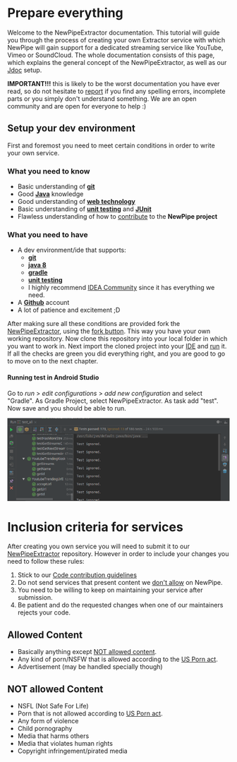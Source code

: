 # Prepare everything

Welcome to the NewPipeExtractor documentation. This tutorial will guide you through the process of creating your own Extractor
service with which NewPipe will gain support for a dedicated streaming service like YouTube, Vimeo or SoundCloud.
The whole documentation consists of this page, which explains the general concept of the NewPipeExtractor, as well as our
[Jdoc](https://teamnewpipe.github.io/NewPipeExtractor/javadoc/) setup.

__IMPORTANT!!!__ this is likely to be the worst documentation you have ever read, so do not hesitate to
[report](https://github.com/teamnewpipe/documentation/issues) if
you find any spelling errors, incomplete parts or you simply don't understand something. We are an open community
and are open for everyone to help :)

## Setup your dev environment

First and foremost you need to meet certain conditions in order to write your own service.

### What you need to know

- Basic understanding of __[git](https://try.github.io)__
- Good __[Java](https://whatpixel.com/best-java-books/)__ knowledge
- Good understanding of __[web technology](https://www.w3schools.com/)__
- Basic understanding of __[unit testing](https://www.vogella.com/tutorials/JUnit/article.html)__ and __[JUnit](https://junit.org/)__
- Flawless understanding of how to [contribute](https://github.com/TeamNewPipe/NewPipe/blob/dev/.github/CONTRIBUTING.md#code-contribution) to the __NewPipe project__

### What you need to have

- A dev environment/ide that supports:
    - __[git](https://git-scm.com/downloads/guis)__
    - __[java 8](https://www.java.com/en/download/faq/java8.xml)__
    - __[gradle](https://gradle.org/)__
    - __[unit testing](https://junit.org/junit5/)__
    - I highly recommend [IDEA Community](https://www.jetbrains.com/idea/) since it has everything we need.
- A __[Github](https://github.com/)__ account
- A lot of patience and excitement ;D

After making sure all these conditions are provided fork the [NewPipeExtractor](https://github.com/TeamNewPipe/NewPipeExtractor),
using the [fork button](https://github.com/TeamNewPipe/NewPipeExtractor#fork-destination-box).
This way you have your own working repository. Now clone this repository into your local folder in which you want to work in.
Next import the cloned project into your [IDE](https://www.jetbrains.com/help/idea/configuring-projects.html#importing-project)
and [run](https://www.jetbrains.com/help/idea/performing-tests.html) it.
If all the checks are green you did everything right, and you are good to go to move on to the next chapter.

#### Running test in Android Studio

Go to _run_ > _edit configurations_ > _add new configuration_ and select "Gradle".
As Gradle Project, select NewPipeExtractor. As task add "test". Now save and you should be able to run.

![tests passed on idea](img/prepare_tests_passed.png)

# Inclusion criteria for services

After creating you own service you will need to submit it to our [NewPipeExtractor](https://github.com/teamnewpipe/newpipeextractor)
 repository. However in order to include your changes you need to follow these rules:

1. Stick to our [Code contribution guidelines](https://github.com/TeamNewPipe/NewPipe/blob/dev/.github/CONTRIBUTING.md#code-contribution)
2. Do not send services that present content we [don't allow](#not-allowed-content) on NewPipe.
3. You need to be willing to keep on maintaining your service after submission.
4. Be patient and do the requested changes when one of our maintainers rejects your code.

## Allowed Content

- Basically anything except [NOT allowed content](#not-allowed-content).
- Any kind of porn/NSFW that is allowed according to the [US Porn act](https://www.justice.gov/archive/opa/pr/2003/April/03_ag_266.htm).
- Advertisement (may be handled specially though)

## NOT allowed Content

- NSFL (Not Safe For Life)
- Porn that is not allowed according to [US Porn act](https://www.justice.gov/archive/opa/pr/2003/April/03_ag_266.htm).
- Any form of violence
- Child pornography
- Media that harms others
- Media that violates human rights
- Copyright infringement/pirated media


